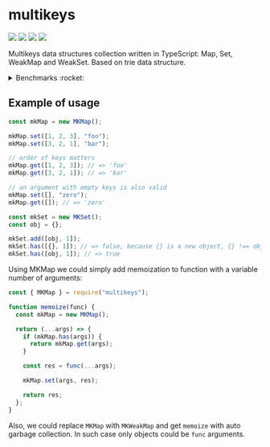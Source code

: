 # multikeys

[![](https://img.shields.io/npm/v/multikeys)](https://www.npmjs.com/package/multikeys)
![](https://img.shields.io/github/actions/workflow/status/minhir/multikeys/nodejs.yml?branch=master)
[![](https://img.shields.io/coveralls/github/Minhir/multikeys)](https://coveralls.io/github/Minhir/multikeys)
![](https://img.shields.io/github/license/minhir/multikeys?color=blue)

Multikeys data structures collection written in TypeScript: Map, Set, WeakMap and WeakSet. Based on trie data structure.

<details>
    <summary>Benchmarks :rocket:</summary>

Benchmarks are located in `./benchmark` directory. You can modify `./benchmark/index.js` and run `npm i && npm start` to test your own use cases.

Results of calling `set` and `get` with random data (and random number of keys). You can find benchmark code in `./benchmark/index.js`.

## Maximum number of keys is 10

| package                                                      | set and get (ops/sec) | normalized on `many-keys-map` |
| ------------------------------------------------------------ | --------------------- | ----------------------------- |
| [multikeymap](https://www.npmjs.com/package/multikeymap)     | 1.37 ±19.20%          | 0                             |
| [many-keys-map](https://www.npmjs.com/package/many-keys-map) | 27 795 ±0.84%         | 1                             |
| [multikey](https://www.npmjs.com/package/multikey)           | 79 355 ±1.37%         | 2.85                          |
| [multikey-map](https://www.npmjs.com/package/multikey-map)   | 153 616 ±1.32%        | 5.52                          |
| **multikeys**                                                | 185 565 ±1.70%        | 6.67                          |

## Maximum number of keys is 100

| package                                                      | set and get (ops/sec) | normalized on `many-keys-map` |
| ------------------------------------------------------------ | --------------------- | ----------------------------- |
| [multikeymap](https://www.npmjs.com/package/multikeymap)     | fall with OOM         | -                             |
| [many-keys-map](https://www.npmjs.com/package/many-keys-map) | 7 120 ±0.92%          | 1                             |
| [multikey](https://www.npmjs.com/package/multikey)           | 10 830 ±1.35%         | 1.52                          |
| [multikey-map](https://www.npmjs.com/package/multikey-map)   | 29 635 ±1.26%         | 4.16                          |
| **multikeys**                                                | 43 394 ±1.52%         | 6.09                          |

</details>

## Example of usage

```javascript
const mkMap = new MKMap();

mkMap.set([1, 2, 3], "foo");
mkMap.set([3, 2, 1], "bar");

// order of keys matters
mkMap.get([1, 2, 3]); // => 'foo'
mkMap.get([3, 2, 1]); // => 'bar'

// an argument with empty keys is also valid
mkMap.set([], "zero");
mkMap.get([]); // => 'zero'
```

```javascript
const mkSet = new MKSet();
const obj = {};

mkSet.add([obj, 1]);
mkSet.has([{}, 1]); // => false, because {} is a new object, {} !== obj
mkSet.has([obj, 1]); // => true
```

Using MKMap we could simply add memoization to function with a variable number of arguments:

```javascript
const { MKMap } = require("multikeys");

function memoize(func) {
  const mkMap = new MKMap();

  return (...args) => {
    if (mkMap.has(args)) {
      return mkMap.get(args);
    }

    const res = func(...args);

    mkMap.set(args, res);

    return res;
  };
}
```

Also, we could replace `MKMap` with `MKWeakMap` and get `memoize` with auto garbage collection. In such case only objects could be `func` arguments.
